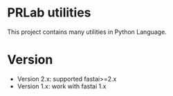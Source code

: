 # PRLab utilities

This project contains many utilities in Python Language.

# Version
- Version 2.x: supported fastai>=2.x
- Version 1.x: work with fastai 1.x

